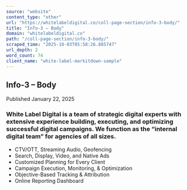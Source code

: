 ```yaml
---
source: "website"
content_type: "other"
url: "https://whitelabeldigital.co/coll-page-section/info-3-body/"
title: "Info-3 – Body"
domain: "whitelabeldigital.co"
path: "/coll-page-section/info-3-body/"
scraped_time: "2025-10-03T05:58:26.885747"
url_depth: 2
word_count: 74
client_name: "white-label-markitdown-sample"
---
```


## Info-3 – Body

Published January 22, 2025

### White Label Digital is a team of strategic digital experts with extensive experience building, executing, and optimizing successful digital campaigns. We function as the “internal digital team” for agencies of all sizes.

* CTV/OTT, Streaming Audio, Geofencing
* Search, Display, Video, and Native Ads
* Customized Planning for Every Client
* Campaign Execution, Monitoring, & Optimization
* Objective-Based Tracking & Attribution
* Online Reporting Dashboard